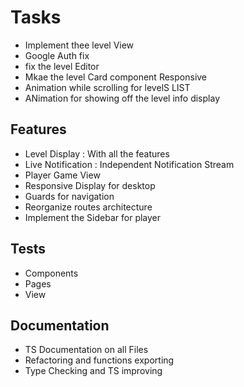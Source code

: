 # Tasks

- Implement thee level View
- Google Auth fix
- fix the level Editor
- Mkae the level Card component Responsive
- Animation while scrolling for levelS LIST
- ANimation for showing off the level info display

## Features

- Level Display : With all the features
- Live Notification : Independent Notification Stream
- Player Game View
- Responsive Display for desktop
- Guards for navigation
- Reorganize routes architecture
- Implement the Sidebar for player

## Tests

- Components
- Pages
- View

## Documentation

- TS Documentation on all Files
- Refactoring and functions exporting
- Type Checking and TS improving
